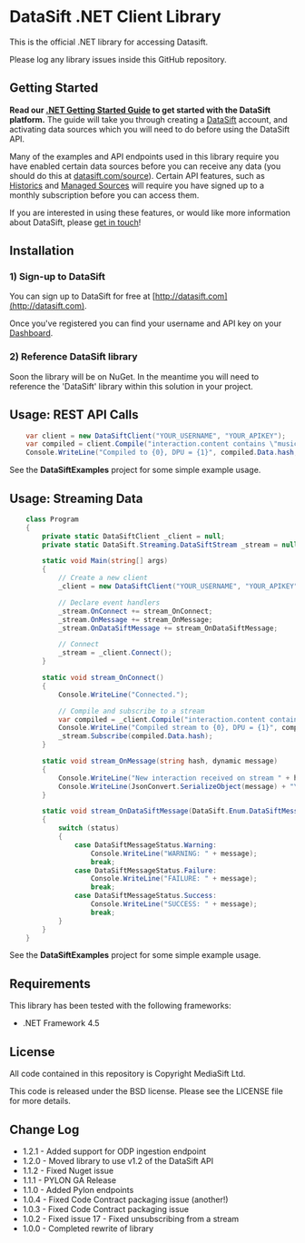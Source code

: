 # DataSift .NET Client Library

This is the official .NET library for accessing Datasift.

Please log any library issues inside this GitHub repository.

## Getting Started

**Read our [.NET Getting Started Guide](http://dev.datasift.com/quickstart/dotnet) to get started with the DataSift platform.** The guide will take you through creating a [DataSift](http://datasift.com) account, and activating data sources which you will need to do before using the DataSift API.

Many of the examples and API endpoints used in this library require you have enabled certain data sources before you can receive any data (you should do this at [datasift.com/source](https://datasift.com/source)). Certain API features, such as [Historics](http://datasift.com/platform/historics/) and [Managed Sources](http://datasift.com/platform/datasources/) will require you have signed up to a monthly subscription before you can access them.

If you are interested in using these features, or would like more information about DataSift, please [get in touch](http://datasift.com/contact-us/)!

## Installation

### 1) Sign-up to DataSift

You can sign up to DataSift for free at [http://datasift.com](http://datasift.com).

Once you've registered you can find your username and API key on your [Dashboard](http://datasift.com/dashboard).

### 2) Reference DataSift library

Soon the library will be on NuGet. In the meantime you will need to reference the 'DataSift' library within this solution in your project.

## Usage: REST API Calls

```c#
    var client = new DataSiftClient("YOUR_USERNAME", "YOUR_APIKEY");
    var compiled = client.Compile("interaction.content contains \"music\"");
    Console.WriteLine("Compiled to {0}, DPU = {1}", compiled.Data.hash, compiled.Data.dpu);
```

See the **DataSiftExamples** project for some simple example usage.

## Usage: Streaming Data

```c#
    class Program
    {
        private static DataSiftClient _client = null;
        private static DataSift.Streaming.DataSiftStream _stream = null;

        static void Main(string[] args)
        {
            // Create a new client
            _client = new DataSiftClient("YOUR_USERNAME", "YOUR_APIKEY");

            // Declare event handlers
            _stream.OnConnect += stream_OnConnect;
            _stream.OnMessage += stream_OnMessage;
            _stream.OnDataSiftMessage += stream_OnDataSiftMessage;

            // Connect
            _stream = _client.Connect();
        }

        static void stream_OnConnect()
        {
            Console.WriteLine("Connected.");

            // Compile and subscribe to a stream
            var compiled = _client.Compile("interaction.content contains \"football\"");
            Console.WriteLine("Compiled stream to {0}, DPU = {1}", compiled.Data.hash, compiled.Data.dpu);
            _stream.Subscribe(compiled.Data.hash);
        }

        static void stream_OnMessage(string hash, dynamic message)
        {
            Console.WriteLine("New interaction received on stream " + hash);
            Console.WriteLine(JsonConvert.SerializeObject(message) + "\n");
        }

        static void stream_OnDataSiftMessage(DataSift.Enum.DataSiftMessageStatus status, string message)
        {
            switch (status)
            {
                case DataSiftMessageStatus.Warning:
                    Console.WriteLine("WARNING: " + message);
                    break;
                case DataSiftMessageStatus.Failure:
                    Console.WriteLine("FAILURE: " + message);
                    break;
                case DataSiftMessageStatus.Success:
                    Console.WriteLine("SUCCESS: " + message);
                    break;
            }
        }
    }
```

See the **DataSiftExamples** project for some simple example usage.

## Requirements

This library has been tested with the following frameworks:

* .NET Framework 4.5

## License

All code contained in this repository is Copyright MediaSift Ltd.

This code is released under the BSD license. Please see the LICENSE file for more details.


## Change Log

* 1.2.1 - Added support for ODP ingestion endpoint
* 1.2.0 - Moved library to use v1.2 of the DataSift API
* 1.1.2 - Fixed Nuget issue
* 1.1.1 - PYLON GA Release
* 1.1.0 - Added Pylon endpoints
* 1.0.4 - Fixed Code Contract packaging issue (another!)
* 1.0.3 - Fixed Code Contract packaging issue
* 1.0.2 - Fixed issue 17 - Fixed unsubscribing from a stream
* 1.0.0 - Completed rewrite of library
